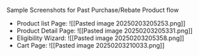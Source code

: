 Sample Screenshots for Past Purchase/Rebate Product flow
- Product list Page:
  ![[Pasted image 20250203205253.png]]
- Product Detail Page:
  ![[Pasted image 20250203205331.png]]
- Eligibility Wizard:
  ![[Pasted image 20250203205358.png]]
- Cart Page:
  ![[Pasted image 20250203210033.png]]